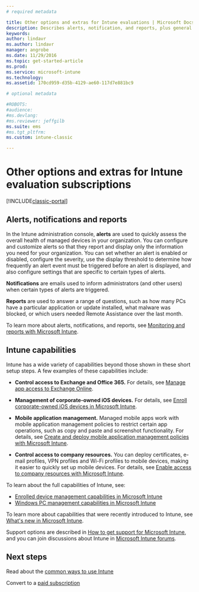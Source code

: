 ```yaml
---
# required metadata

title: Other options and extras for Intune evaluations | Microsoft Docs
description: Describes alerts, notification, and reports, plus general Intune capabilities that you need to know about when you sign up for a free, 30-day evaluation of Intune
keywords:
author: lindavr
ms.author: lindavr
manager: angrobe
ms.date: 11/29/2016
ms.topic: get-started-article
ms.prod:
ms.service: microsoft-intune
ms.technology:
ms.assetid: 170cd959-d35b-4129-ae60-117d7e881bc9

# optional metadata

#ROBOTS:
#audience:
#ms.devlang:
#ms.reviewer: jeffgilb
ms.suite: ems
#ms.tgt_pltfrm:
ms.custom: intune-classic

---
```


# Other options and extras for Intune evaluation subscriptions

[!INCLUDE[classic-portal](../includes/classic-portal.md)]

## Alerts, notifications and reports
In the Intune administration console, **alerts** are used to quickly assess the overall health of managed devices in your organization. You can configure and customize alerts so that they report and display only the information you need for your organization. You can set whether an alert is enabled or disabled, configure the severity, use the display threshold to determine how frequently an alert event must be triggered before an alert is displayed, and also configure settings that are specific to certain types of alerts.

**Notifications** are emails used to inform administrators (and other users)  when certain types of alerts are triggered.

**Reports** are used to answer a range of questions, such as how many PCs have a particular application or update installed, what malware was blocked, or which users needed Remote Assistance over the last month.

To learn more about alerts, notifications, and reports, see [Monitoring and reports with Microsoft Intune](/intune-classic/Deploy-Use/monitoring-and-reports-with-microsoft-intune).

## Intune capabilities
Intune has a wide variety of capabilities beyond those shown in these short setup steps. A few examples of these capabilities include:

-   **Control access to Exchange and Office 365.** For details, see [Manage app access to Exchange Online](/intune-classic/deploy-use/restrict-access-to-email-and-o365-services-with-microsoft-intune).

-   **Management of corporate-owned iOS devices.** For details, see [Enroll corporate-owned iOS devices in Microsoft Intune](/intune-classic/Deploy-Use/enroll-corporate-owned-ios-devices-in-microsoft-intune).

-   **Mobile application management.** Managed mobile apps work with mobile application management policies to restrict certain app operations, such as copy and paste and screenshot functionality. For details, see [Create and deploy mobile application management policies with Microsoft Intune](/intune-classic/Deploy-Use/manage-internet-access-using-managed-browser-policies).

-   **Control access to company resources.** You can deploy certificates, e-mail profiles, VPN profiles and Wi-Fi profiles to mobile devices, making it easier to quickly set up mobile devices. For details, see [Enable access to company resources with Microsoft Intune](/intune-classic/Deploy-Use/enable-access-to-company-resources-with-microsoft-intune).

To learn about the full capabilities of Intune, see:
- [Enrolled device management capabilities in Microsoft Intune](/intune-classic/get-started/mobile-device-management-capabilities-in-microsoft-intune)
- [Windows PC management capabilities in Microsoft Intune](/intune-classic/get-started/windows-pc-management-capabilities-in-microsoft-intune)

To learn more about capabilities that were recently introduced to Intune, see [What's new in Microsoft Intune](/intune-classic/Deploy-Use/whats-new-in-microsoft-intune).

Support options are described in [How to get support for Microsoft Intune](/intune-classic/Troubleshoot/how-to-get-support-for-microsoft-intune), and you can join discussions about Intune in [Microsoft Intune forums](https://social.technet.microsoft.com/Forums/en-US/home?forum=microsoftintuneprod).

## Next steps
Read about the [common ways to use Intune](common-ways-to-use-intune.md)

Convert to a [paid subscription](get-started-with-a-30-day-trial-of-microsoft-intune-step-7.md)

